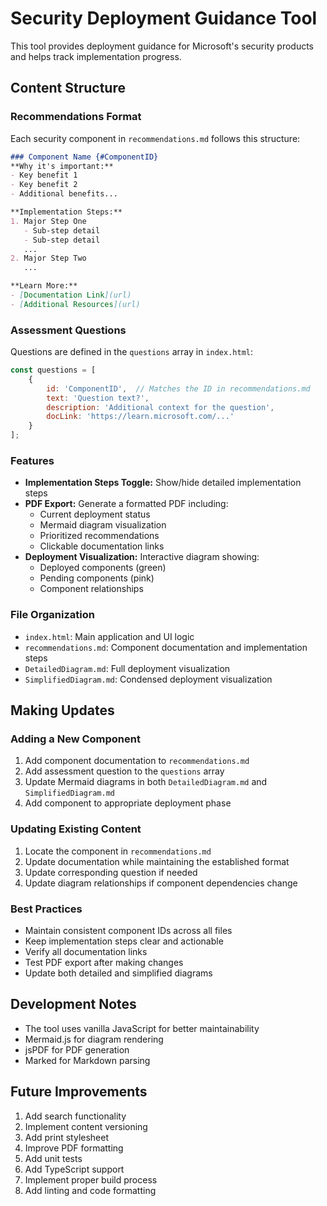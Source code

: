 # Security Deployment Guidance Tool

This tool provides deployment guidance for Microsoft's security products and helps track implementation progress.

## Content Structure

### Recommendations Format
Each security component in `recommendations.md` follows this structure:
```markdown
### Component Name {#ComponentID}
**Why it's important:**
- Key benefit 1
- Key benefit 2
- Additional benefits...

**Implementation Steps:**
1. Major Step One
   - Sub-step detail
   - Sub-step detail
   ...
2. Major Step Two
   ...

**Learn More:**
- [Documentation Link](url)
- [Additional Resources](url)
```

### Assessment Questions
Questions are defined in the `questions` array in `index.html`:
```javascript
const questions = [
    {
        id: 'ComponentID',  // Matches the ID in recommendations.md
        text: 'Question text?',
        description: 'Additional context for the question',
        docLink: 'https://learn.microsoft.com/...'
    }
];
```

### Features
- **Implementation Steps Toggle:** Show/hide detailed implementation steps
- **PDF Export:** Generate a formatted PDF including:
  - Current deployment status
  - Mermaid diagram visualization
  - Prioritized recommendations
  - Clickable documentation links
- **Deployment Visualization:** Interactive diagram showing:
  - Deployed components (green)
  - Pending components (pink)
  - Component relationships

### File Organization
- `index.html`: Main application and UI logic
- `recommendations.md`: Component documentation and implementation steps
- `DetailedDiagram.md`: Full deployment visualization
- `SimplifiedDiagram.md`: Condensed deployment visualization

## Making Updates

### Adding a New Component
1. Add component documentation to `recommendations.md`
2. Add assessment question to the `questions` array
3. Update Mermaid diagrams in both `DetailedDiagram.md` and `SimplifiedDiagram.md`
4. Add component to appropriate deployment phase

### Updating Existing Content
1. Locate the component in `recommendations.md`
2. Update documentation while maintaining the established format
3. Update corresponding question if needed
4. Update diagram relationships if component dependencies change

### Best Practices
- Maintain consistent component IDs across all files
- Keep implementation steps clear and actionable
- Verify all documentation links
- Test PDF export after making changes
- Update both detailed and simplified diagrams

## Development Notes
- The tool uses vanilla JavaScript for better maintainability
- Mermaid.js for diagram rendering
- jsPDF for PDF generation
- Marked for Markdown parsing

## Future Improvements
1. Add search functionality
2. Implement content versioning
3. Add print stylesheet
4. Improve PDF formatting
5. Add unit tests
6. Add TypeScript support
7. Implement proper build process
8. Add linting and code formatting
